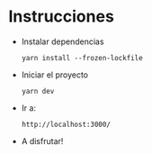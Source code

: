 # Instrucciones

- Instalar dependencias
    ```
    yarn install --frozen-lockfile
    ```
- Iniciar el proyecto
    ```
    yarn dev
    ```
- Ir a:
    ```
    http://localhost:3000/
    ```
- A disfrutar!

